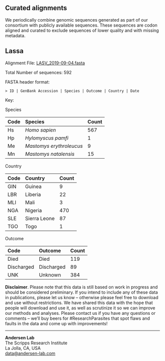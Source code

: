 ## Curated alignments

We periodically combine genomic sequences generated as part of our consortium with publicly available sequences. These sequences are codon aligned and curated to exclude sequences of lower quality and with missing metadata.

## Lassa

Alignment File: [LASV_2019-09-04.fasta](https://github.com/cvisb/curated-alignments/blob/master/lassa/LASV_2019-09-04.fasta)

Total Number of sequences: 592

FASTA header format:
```
> ID | GenBank Accession | Species | Outcome | Country | Date
```

Key:

Species

| Code | Species | Count |
|:---|:---|:---|
| Hs | *Homo sapien* | 567 |
| Hp | *Hylomyscus pamfi* | 1 |
| Me | *Mastomys erythroleucus* | 9 |
| Mn | *Mastomys natalensis* | 15 |

Country

| Code | Country | Count |
|:--|:--|:--|
|GIN | Guinea | 9 |
| LBR | Liberia | 22 |
| MLI | Mali | 3 |
| NGA | Nigeria | 470 |
| SLE | Sierra Leone | 87 |
| TGO | Togo | 1 |

Outcome

|Code | Outcome | Count |
|:-- |:-- |:-- |
| Died | Died | 119 |
| Discharged | Discharged | 89 |
| UNK | Unknown | 384 |

**Disclaimer**. Please note that this data is still based on work in progress and should be considered preliminary. If you intend to include any of these data in publications, please let us know – otherwise please feel free to download and use without restrictions. We have shared this data with the hope that people will download and use it, as well as scrutinize it so we can improve our methods and analyses. Please contact us if you have any questions or comments – we’ll buy beers for #ResearchParasites that spot flaws and faults in the data and come up with improvements!

---
**Andersen Lab**  
The Scripps Research Institute  
La Jolla, CA, USA  
[data@andersen-lab.com](mailto:data@andersen-lab.com)
